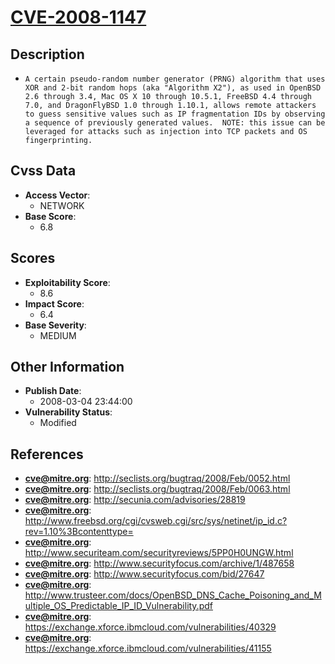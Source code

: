 
# [CVE-2008-1147](http://seclists.org/bugtraq/2008/Feb/0052.html)

## Description

- `A certain pseudo-random number generator (PRNG) algorithm that uses XOR and 2-bit random hops (aka "Algorithm X2"), as used in OpenBSD 2.6 through 3.4, Mac OS X 10 through 10.5.1, FreeBSD 4.4 through 7.0, and DragonFlyBSD 1.0 through 1.10.1, allows remote attackers to guess sensitive values such as IP fragmentation IDs by observing a sequence of previously generated values.  NOTE: this issue can be leveraged for attacks such as injection into TCP packets and OS fingerprinting.`

## Cvss Data

- **Access Vector**:
  - NETWORK
- **Base Score**:
  - 6.8

## Scores

- **Exploitability Score**:
  - 8.6
- **Impact Score**:
  - 6.4
- **Base Severity**:
  - MEDIUM

## Other Information

- **Publish Date**:
  - 2008-03-04 23:44:00
- **Vulnerability Status**:
  - Modified

## References

- **cve@mitre.org**: http://seclists.org/bugtraq/2008/Feb/0052.html
- **cve@mitre.org**: http://seclists.org/bugtraq/2008/Feb/0063.html
- **cve@mitre.org**: http://secunia.com/advisories/28819
- **cve@mitre.org**: http://www.freebsd.org/cgi/cvsweb.cgi/src/sys/netinet/ip_id.c?rev=1.10%3Bcontenttype=
- **cve@mitre.org**: http://www.securiteam.com/securityreviews/5PP0H0UNGW.html
- **cve@mitre.org**: http://www.securityfocus.com/archive/1/487658
- **cve@mitre.org**: http://www.securityfocus.com/bid/27647
- **cve@mitre.org**: http://www.trusteer.com/docs/OpenBSD_DNS_Cache_Poisoning_and_Multiple_OS_Predictable_IP_ID_Vulnerability.pdf
- **cve@mitre.org**: https://exchange.xforce.ibmcloud.com/vulnerabilities/40329
- **cve@mitre.org**: https://exchange.xforce.ibmcloud.com/vulnerabilities/41155
